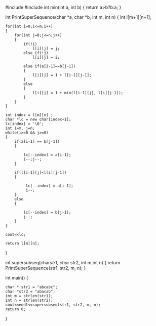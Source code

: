 #include <iostream>
#include <cstring>
int min(int a, int b)
{
    return a>b?b:a;
}
 
int PrintSuperSequence(char *a, char *b, int m, int n)
{
    int l[m+1][n+1];
 
    for(int i=0;i<=m;i++)
    {
        for(int j=0;j<=n;j++)
        {
            if(!i)
                l[i][j] = j;
            else if(!j)
                l[i][j] = i;
 
            else if(a[i-1]==b[j-1])
            {
                l[i][j] = 1 + l[i-1][j-1];
            }
            else
            {
                l[i][j] = 1 + min(l[i-1][j], l[i][j-1]);
            }
        }
    }
 
    int index = l[m][n] ;
    char *lc = new char[index+1];
    lc[index] = '\0';
    int i=m, j=n;
    while(i>=0 && j>=0)
    {
        if(a[i-1] == b[j-1])
        {
            
            lc[--index] = a[i-1];
            i--;j--;
        }
 
        if(l[i-1][j]<l[i][j-1])
        {
           
             lc[--index] = a[i-1];
             i--;
        }
        else
        {
            
            lc[--index] = b[j-1];
            j--;
        }
    }
 
    cout<<lc;
 
    return l[m][n];
}
 
int supersubseq(char*str1, char* str2, int m,int n)
{
    return PrintSuperSequence(str1, str2, m, n);
}
 
int main() {
 
    char * str1 = "abcabc";
    char *str2 = "abacab";
    int m = strlen(str1);
    int n = strlen(str2);
    cout<<endl<<supersubseq(str1, str2, m, n);
    return 0;
}
